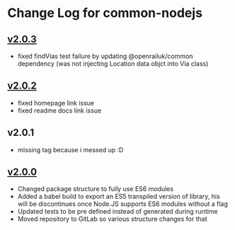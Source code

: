 # Change Log for common-nodejs

## [v2.0.3](https://gitlab.com/openrail/uk/referencedata-nodejs/tags/v2.0.3)
* fixed findVias test failure by updating @openrailuk/common dependency (was not injecting Location data objct into Via class)

## [v2.0.2](https://gitlab.com/openrail/uk/referencedata-nodejs/tags/v2.0.2)
* fixed homepage link issue
* fixed readme docs link issue

## v2.0.1
* missing tag because i messed up :D

## [v2.0.0](https://gitlab.com/openrail/uk/referencedata-nodejs/tags/v2.0.0)
* Changed package structure to fully use ES6 modules
* Added a babel build to export an ES5 transpiled version of library, his will be discontinues once Node.JS supports ES6 modules without a flag
* Updated tests to be pre defined instead of generated during runtime
* Moved repository to GitLab so various structure changes for that
